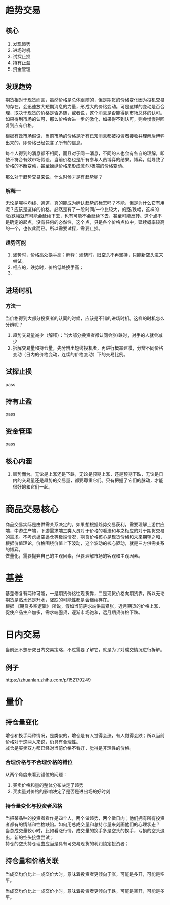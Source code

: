 # 趋势交易

## 核心

1. 发现趋势
2. 进场时机
3. 试探止损
4. 持有止盈
5. 资金管理

## 发现趋势

期货相对于现货而言，虽然价格是总体跟随的，但是期货的价格变化因为投机交易的存在，会迅速放大短期消息的力量，形成大的价格变动。可是这样的变动是否合理，取决于现货的价格是否追随，或者说，这个消息是否能得到市场总体的认可。如果得到市场的认可，那么价格会进一步的激化，如果得不到认可，则会慢慢得回复到应有价格。

根据有效市场假设，当前市场的价格是所有已知消息都被投资者接收并理解后博弈出来的，即价格已经包含了所有的信息。

每个人得到的消息都不相同，而且对于同一消息，不同的人也会有各自的理解，即使不符合有效市场假设，当前价格也是所有参与人员博弈的结果。博弈，就导致了价格的不断变动，甚至操纵价格来形成激烈/极端的价格变动。

那么对于趋势交易来说，什么时候才是有趋势呢？

### 解释一

无论是哪种均线、通道，真的能成为确认趋势的标志吗？不能，但是为什么它有用呢？应该是这样的价格，必然是有了一段时间/一个比较大，的涨/跌幅，这样的涨/跌幅就有可能会延续下去，也有可能不会延续下去，甚至可能反转。这个点不是确定的起点，没有任何的必然性，这个点，只是各个价格点位中，延续概率较高的一个，也仅此而已。所以需要试探，需要止损。

### 趋势可能

1. 涨势时，价格高处换手高；解释：涨势时，旧空头不再坚持，只能新空头进来尝试。
2. 相应的，跌势时，价格低处换手高；
3. 

## 进场时机

### 方法一

当价格得到大部分投资者的认同的时候，应该是不错的进场时机。这样的时机怎么分辨呢？

1. 趋势交易量减少（解释）：当大部分投资者都认同会涨/跌时，对手的人就会减少
2. 拆解交易量和持仓量，先分辨出短线投机者，再进行概率建模，分辨不同价格变动（日内的价格变动，连续的价格变动）下的交易比例。


## 试探止损

pass

## 持有止盈

pass

## 资金管理

pass

## 核心内涵

1. 顺势而为。无论是上涨还是下跌，无论是预期上涨，还是预期下跌，无论是日内的交易量还是趋势的交易量，都要尊重它们。只有把握了它们的脉动，才能很好的和它们一起。


# 商品交易核心

商品交易实际是由供需关系决定的。如果想根据趋势交易获利，需要理解上游供应端，中游生产端，下游需求端三类人员对于价格的看法和与之相应的对于期货交易的需求。不考虑逼空逼仓等极端情况，期货价格核心是现货价格和未来期望之和，根据价值理论，价格围绕价值上下波动，这个波动的核心驱动，就是三方供需关系的博弈。  
做量化，需要抛弃自己的主观因素，但要理解市场的客观和主观因素。

# 基差

基差修复有两种可能，一是期货价格往现货靠，二是现货价格向期货靠，所以无论期货是贴水还是升水，涨跌的可能性都是会继续存在。  
根据 《期货多空逻辑》 所说，假如当前需求端供需紧张，近月期货的价格上涨，促使产品生产加多，需求端囤货，逐渐市场饱和，远月期货价格下跌。  

# 日内交易

当前还不想研究日内交易策略，不过需要了解它，就是为了对成交情况进行拆解。

## 例子

https://zhuanlan.zhihu.com/p/152179249


# 量价

## 持仓量变化

增仓和换手两种情况，是类似的，增仓是有人觉得会涨，有人觉得会跌；所以当前价格对于这两人来说，仍具有合理性。</br>
减仓是买卖双方都已经对当前价格不看好，觉得是非理性的价格。</br>

### 合理价格与不合理价格的错位

从两个角度来看到错位的问题：

1. 买卖价格和量的整体分布决定了趋势
2. 买卖量对价格的影响决定了是否是进出场的好时刻

### 持仓量变化与投资者风格

当把某品种的投资者看作是四个人，两个做趋势，两个做日内；他们拥有所有投资者都有的情绪和性格缺陷。如何用总成交量和总持仓量来刻画他们的心理状态？</br>
当总成交量较小时，比如看涨行情，成交量的换手多是空头的换手，亏损的空头退出，新的空头接盘尝试；</br>
持仓的空头持仓理由应当是具有可交易现货的利润锁定投资者；</br>


## 持仓量和价格关联

当成交均价比上一成交价大时，意味着投资者更倾向于涨，可能是多开，可能是空平。

当成交均价比上一成交价小时，意味着投资者更倾向于跌，可能是空开，可能是多平。



